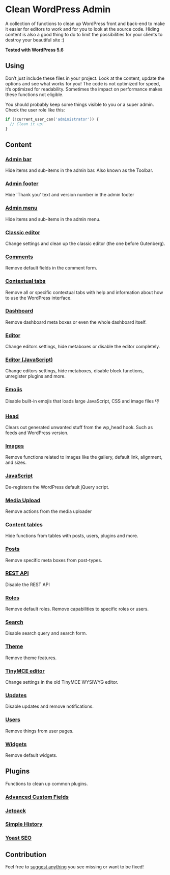 # Clean WordPress Admin
A collection of functions to clean up WordPress front and back-end to make it easier for editors to work and for you to look at the source code. Hiding content is also a good thing to do to limit the possibilities for your clients to destroy your beautiful site :)

**Tested with WordPress 5.6**

## Using
Don’t just include these files in your project. Look at the content, update the options and see what works for you! The code is not optimized for speed, it’s optimized for readability. Sometimes the impact on performance makes these functions not eligible.

 You should probably keep some things visible to you or a super admin. Check the user role like this:
```php
if (!current_user_can('administrator')) {
  // Clean it up!
}
```

## Content

### [Admin bar](admin-bar.php)
Hide items and sub-items in the admin bar. Also known as the Toolbar.

### [Admin footer](admin-footer.php)
Hide 'Thank you' text and version number in the admin footer

### [Admin menu](admin-menu.php)
Hide items and sub-items in the admin menu.

### [Classic editor](classic-editor.php)
Change settings and clean up the classic editor (the one before Gutenberg).

### [Comments](comments.php)
Remove default fields in the comment form.

### [Contextual tabs](contextual-tabs.php)
Remove all or specific contextual tabs with help and information about how to use the WordPress interface.

### [Dashboard](dashboard.php)
Remove dashboard meta boxes or even the whole dashboard itself.

### [Editor](editor.php)
Change editors settings, hide metaboxes or disable the editor completely.

### [Editor (JavaScript)](editor.js)
Change editors settings, hide metaboxes, disable block functions, unregister plugins and more.

### [Emojis](emojis.php)
Disable built-in emojis that loads large JavaScript, CSS and image files :-1:

### [Head](head.php)
Clears out generated unwanted stuff from the wp_head hook. Such as feeds and WordPress version.

### [Images](images.php)
Remove functions related to images like the gallery, default link, alignment, and sizes.

### [JavaScript](javascript.php)
De-registers the WordPress default jQuery script.

### [Media Upload](media-upload.php)
Remove actions from the media uploader

### [Content tables](content-tables.php)
Hide functions from tables with posts, users, plugins and more.

### [Posts](posts.php)
Remove specific meta boxes from post-types.

### [REST API](rest-api.php)
Disable the REST API

### [Roles](roles.php)
Remove default roles. Remove capabilities to specific roles or users.

### [Search](search.php)
Disable search query and search form.

### [Theme](theme.php)
Remove theme features.

### [TinyMCE editor](tinymce-editor.php)
Change settings in the old TinyMCE WYSIWYG editor.

### [Updates](updates.php)
Disable updates and remove notifications.

### [Users](users.php)
Remove things from user pages.

### [Widgets](widgets.php)
Remove default widgets.

## Plugins
Functions to clean up common plugins.

### [Advanced Custom Fields](plugins/acf.php)

### [Jetpack](plugins/jetpack.php)

### [Simple History](plugins/simple-history.php)

### [Yoast SEO](plugins/yoast-seo.php)

## Contribution
Feel free to [suggest anything](https://github.com/vincentorback/clean-wordpress-admin/issues) you see missing or want to be fixed!
